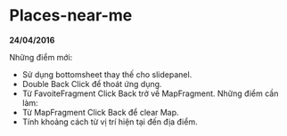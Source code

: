 # Places-near-me
<strong>24/04/2016</strong>

Những điểm mới:
  - Sử dụng bottomsheet thay thế cho slidepanel.
  - Double Back Click để thoát ứng dụng.
  - Từ FavoiteFragment Click Back trở về MapFragment.
Những điểm cần làm:
  - Từ MapFragment Click Back để clear Map.
  - Tính khoảng cách từ vị trí hiện tại đến địa điểm.
  
